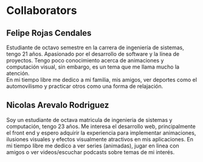 # Collaborators 

## Felipe Rojas Cendales 

Estudiante de octavo semestre en la carrera de ingeniería de sistemas, tengo 21 años. Apasionado por el desarrollo de software y la línea de proyectos. Tengo poco conocimiento acerca de animaciones y computación visual, sin embargo, es un tema que me llama mucho la atención.  
En mi tiempo libre me dedico a mi familia, mis amigos, ver deportes como el automovilismo y practicar otros como una forma de relajación. 

## Nicolas Arevalo Rodriguez
Soy un estudiante de octava matricula de ingenieria de sistemas y computación, tengo 23 años. Me interesa el desarrollo web, principalmente el front end y espero adquirir la experiencia para implementar animaciones, ilusiones visuales y efectos visualmente atractivos en mis aplicaciones. En mi tiempo libre me dedico a ver series (animadas), jugar en linea con amigos o ver videos/escuchar podcasts sobre temas de mi interés. 
